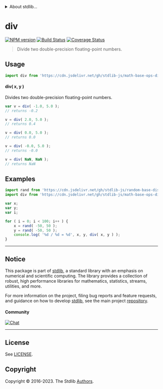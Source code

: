 <!--

@license Apache-2.0

Copyright (c) 2023 The Stdlib Authors.

Licensed under the Apache License, Version 2.0 (the "License");
you may not use this file except in compliance with the License.
You may obtain a copy of the License at

   http://www.apache.org/licenses/LICENSE-2.0

Unless required by applicable law or agreed to in writing, software
distributed under the License is distributed on an "AS IS" BASIS,
WITHOUT WARRANTIES OR CONDITIONS OF ANY KIND, either express or implied.
See the License for the specific language governing permissions and
limitations under the License.

-->


<details>
  <summary>
    About stdlib...
  </summary>
  <p>We believe in a future in which the web is a preferred environment for numerical computation. To help realize this future, we've built stdlib. stdlib is a standard library, with an emphasis on numerical and scientific computation, written in JavaScript (and C) for execution in browsers and in Node.js.</p>
  <p>The library is fully decomposable, being architected in such a way that you can swap out and mix and match APIs and functionality to cater to your exact preferences and use cases.</p>
  <p>When you use stdlib, you can be absolutely certain that you are using the most thorough, rigorous, well-written, studied, documented, tested, measured, and high-quality code out there.</p>
  <p>To join us in bringing numerical computing to the web, get started by checking us out on <a href="https://github.com/stdlib-js/stdlib">GitHub</a>, and please consider <a href="https://opencollective.com/stdlib">financially supporting stdlib</a>. We greatly appreciate your continued support!</p>
</details>

# div

[![NPM version][npm-image]][npm-url] [![Build Status][test-image]][test-url] [![Coverage Status][coverage-image]][coverage-url] <!-- [![dependencies][dependencies-image]][dependencies-url] -->

> Divide two double-precision floating-point numbers.

<!-- Section to include introductory text. Make sure to keep an empty line after the intro `section` element and another before the `/section` close. -->

<section class="intro">

</section>

<!-- /.intro -->

<!-- Package usage documentation. -->



<section class="usage">

## Usage

```javascript
import div from 'https://cdn.jsdelivr.net/gh/stdlib-js/math-base-ops-div@deno/mod.js';
```

#### div( x, y )

Divides two double-precision floating-point numbers.

```javascript
var v = div( -1.0, 5.0 );
// returns -0.2

v = div( 2.0, 5.0 );
// returns 0.4

v = div( 0.0, 5.0 );
// returns 0.0

v = div( -0.0, 5.0 );
// returns -0.0

v = div( NaN, NaN );
// returns NaN
```

</section>

<!-- /.usage -->

<!-- Package usage notes. Make sure to keep an empty line after the `section` element and another before the `/section` close. -->

<section class="notes">

</section>

<!-- /.notes -->

<!-- Package usage examples. -->

<section class="examples">

## Examples

<!-- eslint no-undef: "error" -->

```javascript
import rand from 'https://cdn.jsdelivr.net/gh/stdlib-js/random-base-discrete-uniform@deno/mod.js';
import div from 'https://cdn.jsdelivr.net/gh/stdlib-js/math-base-ops-div@deno/mod.js';

var x;
var y;
var i;

for ( i = 0; i < 100; i++ ) {
    x = rand( -50, 50 );
    y = rand( -50, 50 );
    console.log( '%d / %d = %d', x, y, div( x, y ) );
}
```

</section>

<!-- /.examples -->

<!-- C interface documentation. -->



<!-- Section for related `stdlib` packages. Do not manually edit this section, as it is automatically populated. -->

<section class="related">

</section>

<!-- /.related -->

<!-- Section for all links. Make sure to keep an empty line after the `section` element and another before the `/section` close. -->


<section class="main-repo" >

* * *

## Notice

This package is part of [stdlib][stdlib], a standard library with an emphasis on numerical and scientific computing. The library provides a collection of robust, high performance libraries for mathematics, statistics, streams, utilities, and more.

For more information on the project, filing bug reports and feature requests, and guidance on how to develop [stdlib][stdlib], see the main project [repository][stdlib].

#### Community

[![Chat][chat-image]][chat-url]

---

## License

See [LICENSE][stdlib-license].


## Copyright

Copyright &copy; 2016-2023. The Stdlib [Authors][stdlib-authors].

</section>

<!-- /.stdlib -->

<!-- Section for all links. Make sure to keep an empty line after the `section` element and another before the `/section` close. -->

<section class="links">

[npm-image]: http://img.shields.io/npm/v/@stdlib/math-base-ops-div.svg
[npm-url]: https://npmjs.org/package/@stdlib/math-base-ops-div

[test-image]: https://github.com/stdlib-js/math-base-ops-div/actions/workflows/test.yml/badge.svg?branch=main
[test-url]: https://github.com/stdlib-js/math-base-ops-div/actions/workflows/test.yml?query=branch:main

[coverage-image]: https://img.shields.io/codecov/c/github/stdlib-js/math-base-ops-div/main.svg
[coverage-url]: https://codecov.io/github/stdlib-js/math-base-ops-div?branch=main

<!--

[dependencies-image]: https://img.shields.io/david/stdlib-js/math-base-ops-div.svg
[dependencies-url]: https://david-dm.org/stdlib-js/math-base-ops-div/main

-->

[chat-image]: https://img.shields.io/gitter/room/stdlib-js/stdlib.svg
[chat-url]: https://app.gitter.im/#/room/#stdlib-js_stdlib:gitter.im

[stdlib]: https://github.com/stdlib-js/stdlib

[stdlib-authors]: https://github.com/stdlib-js/stdlib/graphs/contributors

[umd]: https://github.com/umdjs/umd
[es-module]: https://developer.mozilla.org/en-US/docs/Web/JavaScript/Guide/Modules

[deno-url]: https://github.com/stdlib-js/math-base-ops-div/tree/deno
[umd-url]: https://github.com/stdlib-js/math-base-ops-div/tree/umd
[esm-url]: https://github.com/stdlib-js/math-base-ops-div/tree/esm
[branches-url]: https://github.com/stdlib-js/math-base-ops-div/blob/main/branches.md

[stdlib-license]: https://raw.githubusercontent.com/stdlib-js/math-base-ops-div/main/LICENSE

</section>

<!-- /.links -->
